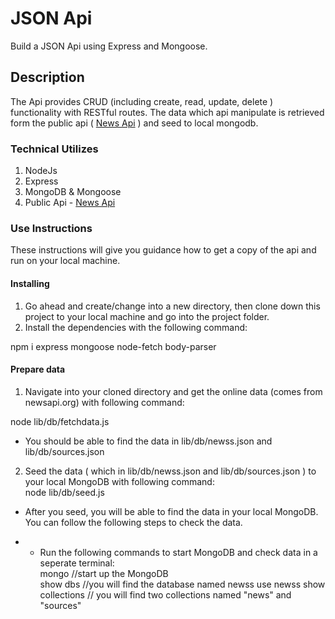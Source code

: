 # JSON Api

Build a JSON Api using Express and Mongoose.

## Description

The Api provides CRUD (including create, read, update, delete ) functionality with RESTful routes. The data which api manipulate is retrieved form the public api ( [News Api](https://newsapi.org/) ) and seed to local mongodb.

### Technical Utilizes

1. NodeJs
2. Express
3. MongoDB & Mongoose
4. Public Api - [News Api](https://newsapi.org/)

### Use Instructions

These instructions will give you guidance how to get a copy of the api and run on your local machine.

#### Installing

1. Go ahead and create/change into a new directory, then clone down this project to your local machine and go into the project folder.
2. Install the dependencies with the following command:

npm i express mongoose node-fetch body-parser

#### Prepare data

1. Navigate into your cloned directory and get the online data (comes from newsapi.org) with following command:

node lib/db/fetchdata.js

- You should be able to find the data in lib/db/newss.json and lib/db/sources.json

2. Seed the data ( which in lib/db/newss.json and lib/db/sources.json ) to your local MongoDB with following command:  
   node lib/db/seed.js

- After you seed, you will be able to find the data in your local MongoDB. You can follow the following steps to check the data.

* - Run the following commands to start MongoDB and check data in a seperate terminal:  
    mongo //start up the MongoDB  
    show dbs //you will find the database named newss
    use newss
    show collections // you will find two collections named "news" and "sources"
